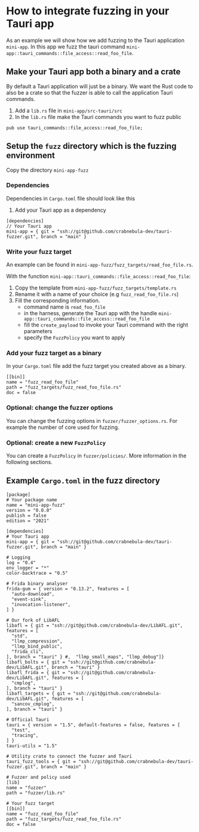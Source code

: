 # How to integrate fuzzing in your Tauri app

As an example we will show how we add fuzzing to the Tauri application `mini-app`.
In this app we fuzz the tauri command `mini-app::tauri_commands::file_access::read_foo_file`.

## Make your Tauri app both a binary and a crate

By default a Tauri application will just be a binary.
We want the Rust code to also be a crate so that the fuzzer is able to call the application
Tauri commands.

1. Add a `lib.rs` file in `mini-app/src-tauri/src`
2. In the `lib.rs` file make the Tauri commands you want to fuzz public
```
pub use tauri_commands::file_access::read_foo_file;
```

## Setup the `fuzz` directory which is the fuzzing environment

Copy the directory `mini-app-fuzz`

### Dependencies

Dependencies in `Cargo.toml` file should look like this

1. Add your Tauri app as a dependency
```
[dependencies]
// Your Tauri app
mini-app = { git = "ssh://git@github.com/crabnebula-dev/tauri-fuzzer.git", branch = "main" }
```


### Write your fuzz target

An example can be found in `mini-app-fuzz/fuzz_targets/read_foo_file.rs`.


With the function `mini-app::tauri_commands::file_access::read_foo_file`:
1. Copy the template from `mini-app-fuzz/fuzz_targets/template.rs`
2. Rename it with a name of your choice (e.g `fuzz_read_foo_file.rs`)
3. Fill the corresponding information.
    - command name is `read_foo_file`
    - in the harness, generate the Tauri app with the handle `mini-app::tauri_commands::file_access::read_foo_file`
    - fill the `create_payload` to invoke your Tauri command with the right parameters
    - specify the `FuzzPolicy` you want to apply

### Add your fuzz target as a binary

In your `Cargo.toml` file add the fuzz target you created above as a binary.

```
[[bin]]
name = "fuzz_read_foo_file"
path = "fuzz_targets/fuzz_read_foo_file.rs"
doc = false
```

### Optional: change the fuzzer options

You can change the fuzzing options in `fuzzer/fuzzer_options.rs`.
For example the number of core used for fuzzing.

### Optional: create a new `FuzzPolicy`

You can create a `FuzzPolicy` in `fuzzer/policies/`.
More information in the following sections.


## Example `Cargo.toml` in the fuzz directory

```
[package]
# Your package name
name = "mini-app-fuzz"
version = "0.0.0"
publish = false
edition = "2021"

[dependencies]
# Your Tauri app
mini-app = { git = "ssh://git@github.com/crabnebula-dev/tauri-fuzzer.git", branch = "main" }

# Logging
log = "0.4"
env_logger = "*"
color-backtrace = "0.5"

# Frida binary analyser
frida-gum = { version = "0.13.2", features = [
  "auto-download",
  "event-sink",
  "invocation-listener",
] }

# Our fork of LibAFL
libafl = { git = "ssh://git@github.com/crabnebula-dev/LibAFL.git", features = [
  "std",
  "llmp_compression",
  "llmp_bind_public",
  "frida_cli",
], branch = "tauri" } #,  "llmp_small_maps", "llmp_debug"]}
libafl_bolts = { git = "ssh://git@github.com/crabnebula-dev/LibAFL.git", branch = "tauri" }
libafl_frida = { git = "ssh://git@github.com/crabnebula-dev/LibAFL.git", features = [
  "cmplog",
], branch = "tauri" }
libafl_targets = { git = "ssh://git@github.com/crabnebula-dev/LibAFL.git", features = [
  "sancov_cmplog",
], branch = "tauri" }

# Official Tauri
tauri = { version = "1.5", default-features = false, features = [
  "test",
  "tracing",
] }
tauri-utils = "1.5"

# Utility crate to connect the fuzzer and Tauri
tauri_fuzz_tools = { git = "ssh://git@github.com/crabnebula-dev/tauri-fuzzer.git", branch = "main" }

# Fuzzer and policy used
[lib]
name = "fuzzer"
path = "fuzzer/lib.rs"

# Your fuzz target
[[bin]]
name = "fuzz_read_foo_file"
path = "fuzz_targets/fuzz_read_foo_file.rs"
doc = false
```

